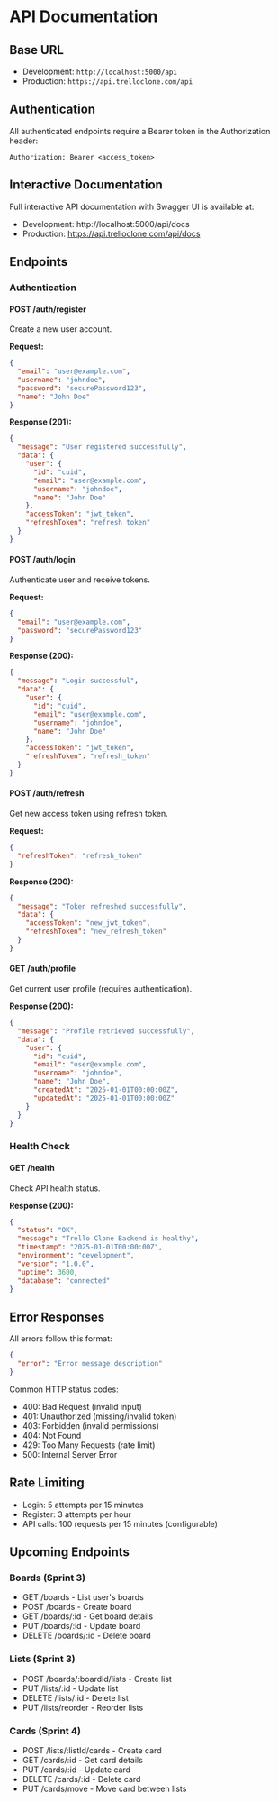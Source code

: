 # API Documentation

## Base URL
- Development: `http://localhost:5000/api`
- Production: `https://api.trelloclone.com/api`

## Authentication
All authenticated endpoints require a Bearer token in the Authorization header:
```
Authorization: Bearer <access_token>
```

## Interactive Documentation
Full interactive API documentation with Swagger UI is available at:
- Development: http://localhost:5000/api/docs
- Production: https://api.trelloclone.com/api/docs

## Endpoints

### Authentication

#### POST /auth/register
Create a new user account.

**Request:**
```json
{
  "email": "user@example.com",
  "username": "johndoe",
  "password": "securePassword123",
  "name": "John Doe"
}
```

**Response (201):**
```json
{
  "message": "User registered successfully",
  "data": {
    "user": {
      "id": "cuid",
      "email": "user@example.com",
      "username": "johndoe",
      "name": "John Doe"
    },
    "accessToken": "jwt_token",
    "refreshToken": "refresh_token"
  }
}
```

#### POST /auth/login
Authenticate user and receive tokens.

**Request:**
```json
{
  "email": "user@example.com",
  "password": "securePassword123"
}
```

**Response (200):**
```json
{
  "message": "Login successful",
  "data": {
    "user": {
      "id": "cuid",
      "email": "user@example.com",
      "username": "johndoe",
      "name": "John Doe"
    },
    "accessToken": "jwt_token",
    "refreshToken": "refresh_token"
  }
}
```

#### POST /auth/refresh
Get new access token using refresh token.

**Request:**
```json
{
  "refreshToken": "refresh_token"
}
```

**Response (200):**
```json
{
  "message": "Token refreshed successfully",
  "data": {
    "accessToken": "new_jwt_token",
    "refreshToken": "new_refresh_token"
  }
}
```

#### GET /auth/profile
Get current user profile (requires authentication).

**Response (200):**
```json
{
  "message": "Profile retrieved successfully",
  "data": {
    "user": {
      "id": "cuid",
      "email": "user@example.com",
      "username": "johndoe",
      "name": "John Doe",
      "createdAt": "2025-01-01T00:00:00Z",
      "updatedAt": "2025-01-01T00:00:00Z"
    }
  }
}
```

### Health Check

#### GET /health
Check API health status.

**Response (200):**
```json
{
  "status": "OK",
  "message": "Trello Clone Backend is healthy",
  "timestamp": "2025-01-01T00:00:00Z",
  "environment": "development",
  "version": "1.0.0",
  "uptime": 3600,
  "database": "connected"
}
```

## Error Responses

All errors follow this format:
```json
{
  "error": "Error message description"
}
```

Common HTTP status codes:
- 400: Bad Request (invalid input)
- 401: Unauthorized (missing/invalid token)
- 403: Forbidden (invalid permissions)
- 404: Not Found
- 429: Too Many Requests (rate limit)
- 500: Internal Server Error

## Rate Limiting

- Login: 5 attempts per 15 minutes
- Register: 3 attempts per hour
- API calls: 100 requests per 15 minutes (configurable)

## Upcoming Endpoints

### Boards (Sprint 3)
- GET /boards - List user's boards
- POST /boards - Create board
- GET /boards/:id - Get board details
- PUT /boards/:id - Update board
- DELETE /boards/:id - Delete board

### Lists (Sprint 3)
- POST /boards/:boardId/lists - Create list
- PUT /lists/:id - Update list
- DELETE /lists/:id - Delete list
- PUT /lists/reorder - Reorder lists

### Cards (Sprint 4)
- POST /lists/:listId/cards - Create card
- GET /cards/:id - Get card details
- PUT /cards/:id - Update card
- DELETE /cards/:id - Delete card
- PUT /cards/move - Move card between lists